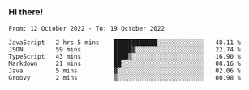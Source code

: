 ### Hi there!

<!--START_SECTION:waka-->

```text
From: 12 October 2022 - To: 19 October 2022

JavaScript   2 hrs 5 mins    ████████████░░░░░░░░░░░░░   48.11 %
JSON         59 mins         █████▓░░░░░░░░░░░░░░░░░░░   22.74 %
TypeScript   43 mins         ████▒░░░░░░░░░░░░░░░░░░░░   16.90 %
Markdown     21 mins         ██░░░░░░░░░░░░░░░░░░░░░░░   08.16 %
Java         5 mins          ▓░░░░░░░░░░░░░░░░░░░░░░░░   02.06 %
Groovy       2 mins          ▒░░░░░░░░░░░░░░░░░░░░░░░░   00.98 %
```

<!--END_SECTION:waka-->
